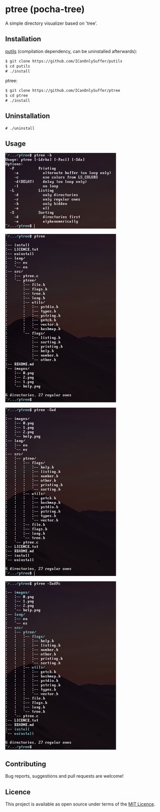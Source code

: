 # ptree (pocha-tree)

A simple directory visualizer based on 'tree'.

## Installation

[putils](https://github.com/ICanOnlySuffer/putils) 
(compilation dependency, can be uninstalled afterwards):

	$ git clone https://github.com/ICanOnlySuffer/putils
	$ cd putils
	# ./install

ptree:

	$ git clone https://github.com/ICanOnlySuffer/ptree
	$ cd ptree
	# ./install

## Uninstallation

	# ./uninstall

## Usage

![](./images/help.png)

![](./images/0.png)

![](./images/1.png)

![](./images/2.png)

## Contributing

Bug reports, suggestions and pull requests are welcome!

## Licence

This project is available as open source under terms of the
[MIT Licence](https://opensource.org/licenses/MIT).







